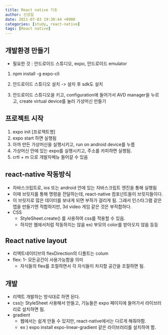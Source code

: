 ```yaml
---
title: React native 기초
author: 신성일
date: 2021-07-03 19:30:44 +0900
categories: [study, react-native]
tags: [React native]
---
```


## 개발환경 만들기

- 필요한 것 : 안드로이드 스튜디오, expo, 안드로이드 emulator

1. npm install -g expo-cli

2. 안드로이드 스튜디오 설치 -> 설치 후 sdk도 설치

3. 안드로이드 스튜디오을 키고, configuration에 들어가서 AVD manager을 누르고, create virtual device를 눌러 가상머신 만들기

## 프로젝트 시작

1. expo init [프로젝트명]
2. expo start 하면 실행됨
3. 아까 만든 가상머신을 실행시키고, run on android device를 누름
4. 가상머신 안에 있는 expo를 실행시키고, 주소를 카피하면 실행됨.
5. crtl + m 으로 개발자메뉴 들어갈 수 있음

## react-native 작동방식

- 자바스크립트로, ios 또는 android 안에 있는 자바스크립트 엔진을 통해 실행됨
- 이때 브릿지를 통해 명령을 전달하는데, react-native 컴포넌트들이 브릿지들이다.
- 이 브릿지로 많은 데이터를 보내게 되면 부하가 걸리게 됨. 그래서 인스타그램 같은 앱을 만들기엔 적합하지만, 3d video 게임 같은 것은 부적합하다.
- CSS
  - StyleSheet.create() 를 사용하여 css를 적용할 수 있음.
  - 하지만 웹에서처럼 작동하지는 않음 ex) 부모의 color를 받아오지 않음 등등

## React native layout

- 리액트네이티브의 flexDirection의 디폴트는 colum
- flex: 1- 모든공간이 사용가능함을 의미
  - 자식들의 flex를 조절하면서 각 자식들이 차지할 공간을 조절하면 됨.

## 개발

- 리액트 개발하는 방식대로 하면 된다.
- css는 StyleSheet 사용해서 만들고, 기능들은 expo 페이지에 들어가서 라이브러리로 설치하면 됨.
- gradient
  - 웹에서는 쉽게 만들 수 있지만, react-native에서는 다르게 해줘야함.
  - ex ) expo install expo-linear-gradient 같은 라이브러리를 설치하여 함.
